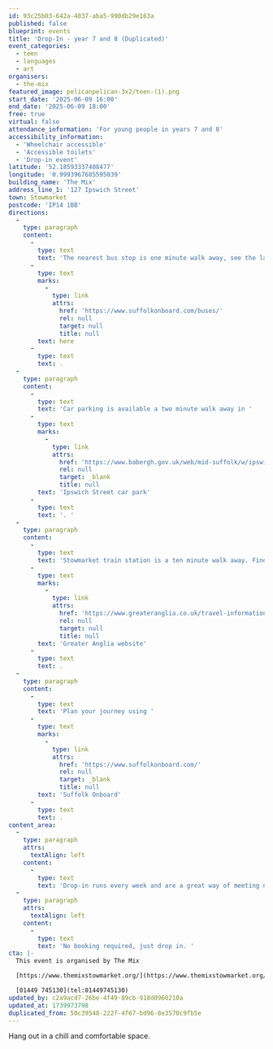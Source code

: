 ```yaml
---
id: 93c25b03-642a-4037-aba5-990db29e163a
published: false
blueprint: events
title: 'Drop-In - year 7 and 8 (Duplicated)'
event_categories:
  - teen
  - languages
  - art
organisers:
  - the-mix
featured_image: pelicanpelican-3x2/teen-(1).png
start_date: '2025-06-09 16:00'
end_date: '2025-06-09 18:00'
free: true
virtual: false
attendance_information: 'For young people in years 7 and 8'
accessibility_information:
  - 'Wheelchair accessible'
  - 'Accessible toilets'
  - 'Drop-in event'
latitude: '52.18593337408477'
longitude: '0.9993967685595039'
building_name: 'The Mix'
address_line_1: '127 Ipswich Street'
town: Stowmarket
postcode: 'IP14 1BB'
directions:
  -
    type: paragraph
    content:
      -
        type: text
        text: 'The nearest bus stop is one minute walk away, see the latest bus timetables '
      -
        type: text
        marks:
          -
            type: link
            attrs:
              href: 'https://www.suffolkonboard.com/buses/'
              rel: null
              target: null
              title: null
        text: here
      -
        type: text
        text: .
  -
    type: paragraph
    content:
      -
        type: text
        text: 'Car parking is available a two minute walk away in '
      -
        type: text
        marks:
          -
            type: link
            attrs:
              href: 'https://www.babergh.gov.uk/web/mid-suffolk/w/ipswich-street-car-park-1'
              rel: null
              target: _blank
              title: null
        text: 'Ipswich Street car park'
      -
        type: text
        text: '. '
  -
    type: paragraph
    content:
      -
        type: text
        text: 'Stowmarket train station is a ten minute walk away. Find up to date train times on the '
      -
        type: text
        marks:
          -
            type: link
            attrs:
              href: 'https://www.greateranglia.co.uk/travel-information/station-information/smk'
              rel: null
              target: null
              title: null
        text: 'Greater Anglia website'
      -
        type: text
        text: .
  -
    type: paragraph
    content:
      -
        type: text
        text: 'Plan your journey using '
      -
        type: text
        marks:
          -
            type: link
            attrs:
              href: 'https://www.suffolkonboard.com/'
              rel: null
              target: _blank
              title: null
        text: 'Suffolk Onboard'
      -
        type: text
        text: .
content_area:
  -
    type: paragraph
    attrs:
      textAlign: left
    content:
      -
        type: text
        text: 'Drop-in runs every week and are a great way of meeting new friends and finding new passions.'
  -
    type: paragraph
    attrs:
      textAlign: left
    content:
      -
        type: text
        text: 'No booking required, just drop in. '
cta: |-
  This event is organised by The Mix

  [https://www.themixstowmarket.org/](https://www.themixstowmarket.org/) 

  [01449 745130](tel:01449745130)
updated_by: c2a9acd7-26be-4f49-89cb-918d0960210a
updated_at: 1739973798
duplicated_from: 50c39548-222f-4f67-bd96-8e3570c9fb5e
---
```

Hang out in a chill and comfortable space.